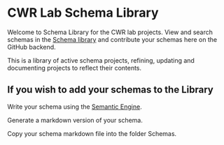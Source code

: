 # CWR Lab Schema Library

Welcome to Schema Library for the CWR lab projects.  View and search schemas in the [Schema library](https://agrifooddatacanada.github.io/CWRlab/) and contribute your schemas here on the GitHub backend. 

This is a library of active schema projects, refining, updating and documenting projects to reflect their contents.

## If you wish to add your schemas to the Library

Write your schema using the [Semantic Engine](https://www.semanticengine.org).

Generate a markdown version of your schema.

Copy your schema markdown file into the folder Schemas.
